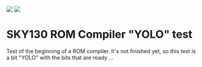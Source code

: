 ![](../../workflows/gds/badge.svg) ![](../../workflows/docs/badge.svg)

# SKY130 ROM Compiler "YOLO" test

Test of the beginning of a ROM compiler.
It's not finished yet, so this test is a bit "YOLO" with the bits that are ready ...

